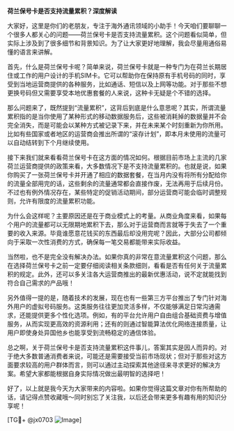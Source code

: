 **荷兰保号卡是否支持流量累积？深度解读**

大家好，这里是你们的老朋友，专注于海外通讯领域的小助手！今天咱们要聊聊一个很多人都关心的问题——荷兰保号卡是否支持流量累积。这个问题看似简单，但实际上涉及到了很多细节和背景知识。为了让大家更好地理解，我会尽量用通俗易懂的语言来讲解。

首先，什么是荷兰保号卡呢？简单来说，荷兰保号卡就是一种专门为在荷兰长期居住或工作的用户设计的手机SIM卡。它可以帮助你在保持原有手机号码的同时，享受到当地运营商提供的各种服务，比如通话、短信以及上网等功能。对于那些不想更换号码但又需要享受本地优惠套餐的人来说，这种卡无疑是个不错的选择。

那么问题来了，既然提到“流量累积”，这背后到底是什么意思呢？其实，所谓流量累积指的是当你使用了某种形式的移动数据服务后，这些被消耗掉的数据量并不会完全消失，而是可能会以某种方式被记录下来，并在未来某个时刻重新为你所用。比如有些国家或者地区的运营商会推出所谓的“滚存计划”，即本月未使用的流量可以自动结转到下个月继续使用。

接下来我们就来看看荷兰保号卡在这方面的情况如何。根据目前市场上主流的几家荷兰运营商提供的政策来看，大多数情况下是不支持流量累积的。也就是说，如果你购买了一张荷兰保号卡并开通了相应的数据套餐，在当月内没有将所有分配给你的流量全部用完的话，这些剩余的流量通常都会直接作废，无法再用于后续月份。不过也有例外情况存在，某些特定的促销活动期间，部分运营商可能会临时调整规则，允许有限度的流量累积功能。

为什么会这样呢？主要原因还是在于商业模式上的考量。从商业角度来看，如果每个用户的流量都可以无限期地累积下去，那么对于运营商而言就等于失去了一个重要的收入来源。毕竟谁愿意花钱买的东西最后却没用完呢？因此，大部分公司都倾向于采取一次性消费的方式，确保每一笔交易都能带来实际收益。

当然啦，也不是完全没有解决办法。如果你真的非常在意流量累积这个问题，那么在选择荷兰保号卡之前一定要仔细阅读相关条款细则，看看是否有任何关于流量累积的规定。此外，还可以多关注各大运营商推出的最新优惠活动，说不定就能找到符合自己需求的产品哦！

另外值得一提的是，随着技术的发展，现在也有一些第三方平台推出了专门针对海外用户的虚拟号码服务。这类服务往往更加灵活多样，不仅能够满足日常沟通需求，还能提供更多个性化选项。例如，有的平台允许用户自由组合基础资费与增值服务，从而实现更高效的资源利用；还有的则通过智能算法优化网络连接质量，让用户即使身处异国他乡也能享受到流畅稳定的通信体验。

总之啊，关于荷兰保号卡是否支持流量累积这件事儿，答案其实是因人而异的。对于绝大多数普通消费者来说，可能还是需要接受当前市场现状；但对于那些对这方面要求较高的用户群体而言，则可以通过主动探索其他途径来寻求更好的解决方案。希望大家都能根据自身实际情况做出最明智的选择吧！

好了，以上就是我今天为大家带来的内容啦。如果你觉得这篇文章对你有所帮助的话，请记得点赞收藏哦～同时别忘了关注我，以后还会带来更多有趣有用的知识分享呢！

[TG💪+ @jx0703 ![Image](https://github.com/user-attachments/assets/dbca1d08-cadb-493c-b0ec-ad6f7a83f270)]